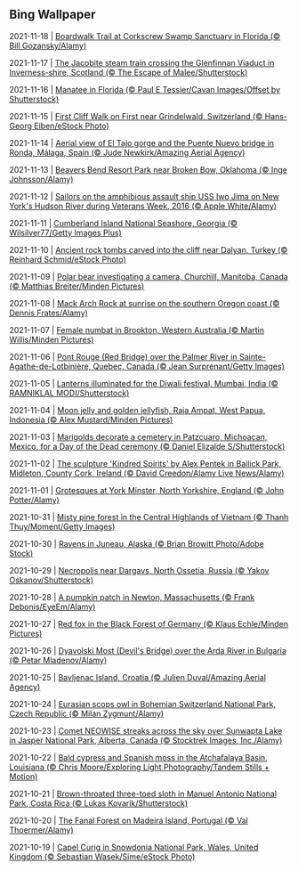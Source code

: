 ## Bing Wallpaper
2021-11-18 | [Boardwalk Trail at Corkscrew Swamp Sanctuary in Florida (© Bill Gozansky/Alamy)](./wallpaper/2021-11-18.jpg) 

2021-11-17 | [The Jacobite steam train crossing the Glenfinnan Viaduct in Inverness-shire, Scotland (© The Escape of Malee/Shutterstock)](./wallpaper/2021-11-17.jpg) 

2021-11-16 | [Manatee in Florida (© Paul E Tessier/Cavan Images/Offset by Shutterstock)](./wallpaper/2021-11-16.jpg) 

2021-11-15 | [First Cliff Walk on First near Grindelwald, Switzerland (© Hans-Georg Eiben/eStock Photo)](./wallpaper/2021-11-15.jpg) 

2021-11-14 | [Aerial view of El Tajo gorge and the Puente Nuevo bridge in Ronda, Málaga, Spain (© Jude Newkirk/Amazing Aerial Agency)](./wallpaper/2021-11-14.jpg) 

2021-11-13 | [Beavers Bend Resort Park near Broken Bow, Oklahoma (© Inge Johnsson/Alamy)](./wallpaper/2021-11-13.jpg) 

2021-11-12 | [Sailors on the amphibious assault ship USS Iwo Jima on New York's Hudson River during Veterans Week, 2016 (© Apple White/Alamy)](./wallpaper/2021-11-12.jpg) 

2021-11-11 | [Cumberland Island National Seashore, Georgia (© Wilsilver77/Getty Images Plus)](./wallpaper/2021-11-11.jpg) 

2021-11-10 | [Ancient rock tombs carved into the cliff near Dalyan, Turkey (© Reinhard Schmid/eStock Photo)](./wallpaper/2021-11-10.jpg) 

2021-11-09 | [Polar bear investigating a camera, Churchill, Manitoba, Canada (© Matthias Breiter/Minden Pictures)](./wallpaper/2021-11-09.jpg) 

2021-11-08 | [Mack Arch Rock at sunrise on the southern Oregon coast (© Dennis Frates/Alamy)](./wallpaper/2021-11-08.jpg) 

2021-11-07 | [Female numbat in Brookton, Western Australia (© Martin Willis/Minden Pictures)](./wallpaper/2021-11-07.jpg) 

2021-11-06 | [Pont Rouge (Red Bridge) over the Palmer River in Sainte-Agathe-de-Lotbinière, Quebec, Canada (© Jean Surprenant/Getty Images)](./wallpaper/2021-11-06.jpg) 

2021-11-05 | [Lanterns illuminated for the Diwali festival, Mumbai, India (© RAMNIKLAL MODI/Shutterstock)](./wallpaper/2021-11-05.jpg) 

2021-11-04 | [Moon jelly and golden jellyfish, Raja Ampat, West Papua, Indonesia (© Alex Mustard/Minden Pictures)](./wallpaper/2021-11-04.jpg) 

2021-11-03 | [Marigolds decorate a cemetery in Patzcuaro, Michoacan, Mexico, for a Day of the Dead ceremony (© Daniel Elizalde S/Shutterstock)](./wallpaper/2021-11-03.jpg) 

2021-11-02 | [The sculpture 'Kindred Spirits' by Alex Pentek in Bailick Park, Midleton, County Cork, Ireland (© David Creedon/Alamy Live News/Alamy)](./wallpaper/2021-11-02.jpg) 

2021-11-01 | [Grotesques at York Minster, North Yorkshire, England (© John Potter/Alamy)](./wallpaper/2021-11-01.jpg) 

2021-10-31 | [Misty pine forest in the Central Highlands of Vietnam (© Thanh Thuy/Moment/Getty Images)](./wallpaper/2021-10-31.jpg) 

2021-10-30 | [Ravens in Juneau, Alaska (© Brian Browitt Photo/Adobe Stock)](./wallpaper/2021-10-30.jpg) 

2021-10-29 | [Necropolis near Dargavs, North Ossetia, Russia (© Yakov Oskanov/Shutterstock)](./wallpaper/2021-10-29.jpg) 

2021-10-28 | [A pumpkin patch in Newton, Massachusetts (© Frank Debonis/EyeEm/Alamy)](./wallpaper/2021-10-28.jpg) 

2021-10-27 | [Red fox in the Black Forest of Germany (© Klaus Echle/Minden Pictures)](./wallpaper/2021-10-27.jpg) 

2021-10-26 | [Dyavolski Most (Devil's Bridge) over the Arda River in Bulgaria (© Petar Mladenov/Alamy)](./wallpaper/2021-10-26.jpg) 

2021-10-25 | [Bavljenac Island, Croatia (© Julien Duval/Amazing Aerial Agency)](./wallpaper/2021-10-25.jpg) 

2021-10-24 | [Eurasian scops owl in Bohemian Switzerland National Park, Czech Republic (© Milan Zygmunt/Alamy)](./wallpaper/2021-10-24.jpg) 

2021-10-23 | [Comet NEOWISE streaks across the sky over Sunwapta Lake in Jasper National Park, Alberta, Canada (© Stocktrek Images, Inc./Alamy)](./wallpaper/2021-10-23.jpg) 

2021-10-22 | [Bald cypress and Spanish moss in the Atchafalaya Basin, Louisiana (© Chris Moore/Exploring Light Photography/Tandem Stills + Motion)](./wallpaper/2021-10-22.jpg) 

2021-10-21 | [Brown-throated three-toed sloth in Manuel Antonio National Park, Costa Rica (© Lukas Kovarik/Shutterstock)](./wallpaper/2021-10-21.jpg) 

2021-10-20 | [The Fanal Forest on Madeira Island, Portugal (© Val Thoermer/Alamy)](./wallpaper/2021-10-20.jpg) 

2021-10-19 | [Capel Curig in Snowdonia National Park, Wales, United Kingdom (© Sebastian Wasek/Sime/eStock Photo)](./wallpaper/2021-10-19.jpg) 


